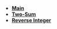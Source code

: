 <!-- _navbar.md -->
*  **[Main](readme.md)**
*  **[Two-Sum](challenges/challenge1.md)**
*  **[Reverse Integer](challenges/challenge2.md)**
